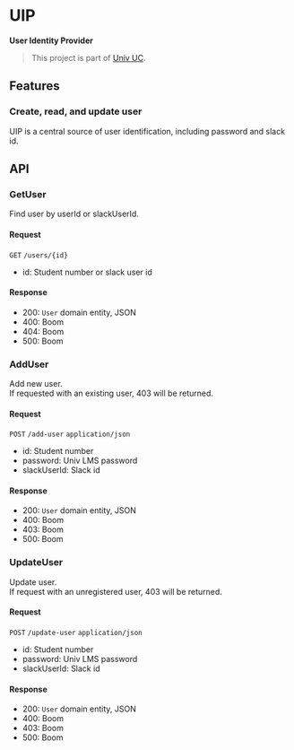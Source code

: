 # UIP

**User Identity Provider**

> This project is part of [Univ UC](https://github.com/univuc).

## Features

### Create, read, and update user

UIP is a central source of user identification, including password and slack id.

## API

### GetUser

Find user by userId or slackUserId.

#### Request

`GET` `/users/{id}`

- id: Student number or slack user id

#### Response

- 200: `User` domain entity, JSON
- 400: Boom
- 404: Boom
- 500: Boom

### AddUser

Add new user.    
If requested with an existing user, 403 will be returned.

#### Request

`POST` `/add-user` `application/json`

- id: Student number 
- password: Univ LMS password
- slackUserId: Slack id

#### Response

- 200: `User` domain entity, JSON
- 400: Boom
- 403: Boom
- 500: Boom

### UpdateUser

Update user.    
If request with an unregistered user, 403 will be returned.

#### Request

`POST` `/update-user` `application/json`

- id: Student number 
- password: Univ LMS password
- slackUserId: Slack id

#### Response

- 200: `User` domain entity, JSON
- 400: Boom
- 403: Boom
- 500: Boom
